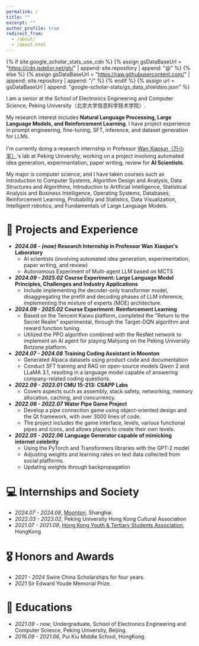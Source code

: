 ```yaml
---
permalink: /
title: ""
excerpt: ""
author_profile: true
redirect_from: 
  - /about/
  - /about.html
---
```


{% if site.google_scholar_stats_use_cdn %}
{% assign gsDataBaseUrl = "https://cdn.jsdelivr.net/gh/" | append: site.repository | append: "@" %}
{% else %}
{% assign gsDataBaseUrl = "https://raw.githubusercontent.com/" | append: site.repository | append: "/" %}
{% endif %}
{% assign url = gsDataBaseUrl | append: "google-scholar-stats/gs_data_shieldsio.json" %}

<span class='anchor' id='about-me'></span>

I am a senior at the School of Electronics Engineering and Computer Science, Peking University（北京大学信息科学技术学院）.

My research interest includes **Natural Language Processing, Large Language Models, and Reinforcement Learning**. I have project experience in prompt engineering, fine-tuning, SFT, inference, and dataset generation for LLMs. 

I'm currently doing a research internship in Professor [Wan Xiaojun（万小军）](https://wanxiaojun.github.io/)'s lab at Peking University, working on a project involving automated idea generation, experimentation, paper writing, review for **AI Scientists**.

My major is computer science, and I have taken courses such as Introduction to Computer Systems, Algorithm Design and Analysis, Data Structures and Algorithms, Introduction to Artificial Intelligence, Statistical Analysis and Business Intelligence, Operating Systems, Databases, Reinforcement Learning, Probability and Statistics, Data Visualization, Intelligent robotics, and Fundamentals of Large Language Models.


# 📝 Projects and Experience

- ***2024.08  -  (now)*** **Research Internship in Professor Wan Xiaojun's Laboratory**
  - AI scientists (involving automated idea generation, experimentation, paper writing, and review)
  - Autonomous Experiment of Multi-agent LLM based on MCTS
- ***2024.09  -  2025.02*** **Course Experiment: Large Language Model Principles, Challenges and Industry Applications**
  - Include implementing the decoder-only transformer model, disaggregating the prefill and decoding phases of LLM inference, implementing the mixture of experts (MOE) architecture.
- ***2024.09  -  2025.02*** **Course Experiment: Reinforcement Learning**
  - Based on the Tencent Kaiwu platform, completed the "Return to the Secret Realm" experimental, through the Target-DQN algorithm and reward function tuning.
  - Utilized the PPO algorithm combined with the ResNet network to implement an AI agent for playing Mahjong on the Peking University Botzone platform.
- ***2024.07 - 2024.08*** **Training Coding Assistant in Moonton**
  - Generated Alpaca datasets using product code and documentation
  - Conduct SFT training and RAG on open-source models Qwen 2 and LLaMA 3.1, resulting in a language model capable of answering company-related coding questions.
- ***2022.09 - 2023.01*** **CMU	15-213:	CSAPP	Labs**
  - Covers aspects such as assembly, stack safety, networking, memory allocation, caching, and concurrency. 
- ***2022.06 - 2022.07*** **Water Pipe Game Project**
  - Develop a pipe connection game using object-oriented design and the Qt framework, with over 3000 lines of code.
  - The project includes the game interface, levels, various functional pipes and icons, and allows players to create their own levels.
- ***2022.05 - 2022.06*** **Language Generator capable of mimicking internet celebrity**
  - Using the PyTorch and Transformers libraries with the GPT-2 model
  - Adjusting weights and learning rates on text data collected from social platforms.
  - Updating weights through backpropagation

# 💻 Internships and Society
- *2024.07 - 2024.08*, [Moonton](https://cn.moonton.com/), Shanghai.
- *2022.03 - 2023.02*, Peking University Hong Kong Cultural Association
- *2021.07 - 2021.08*, [Hong Kong Youth & Tertiary Students Association](https://www.hkytsa.org/), HongKong

# 🎖 Honors and Awards
- *2021 - 2024* Swire China Scholarships for four years. 
- *2021* Sir Edward Youde	Memorial Prize. 

# 📖 Educations
- *2021.09 - now*, Undergraduate, School of Electronics Engineering and Computer Science, Peking University, Beijing.
- *2016.09 - 2021.06*, Pui Kiu Middle School, HongKong.

